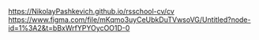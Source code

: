 https://NikolayPashkevich.github.io/rsschool-cv/cv
https://www.figma.com/file/mKqmo3uyCeUbkDuTVwsoVG/Untitled?node-id=1%3A2&t=bBxWrfYPYOycOO1D-0
